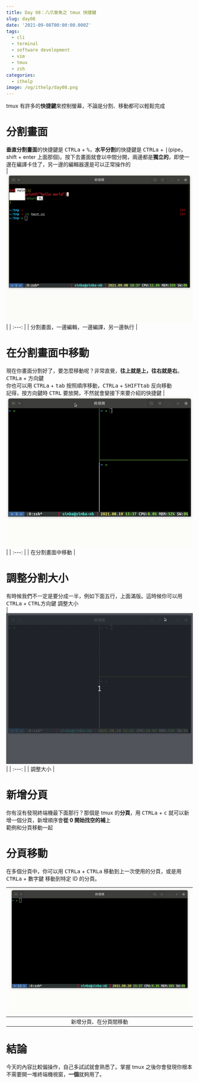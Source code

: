 ```yaml
---
title: Day 08：八爪章魚之 tmux 快捷鍵
slug: day08
date: '2021-09-08T00:00:00.000Z'
tags:
  - cli
  - terminal
  - software development
  - vim
  - tmux
  - zsh
categories:
  - ithelp
image: /og/ithelp/day08.png
---
```


tmux 有許多的**快捷鍵**來控制螢幕，不論是分割、移動都可以輕鬆完成

# 分割畫面

**垂直分割畫面**的快捷鍵是 <kbd>CTRL</kbd><kbd>a</kbd> + <kbd>%</kbd>，**水平分割**的快捷鍵是 <kbd>CTRL</kbd><kbd>a</kbd> + <kbd>|</kbd>(pipe，shift + enter 上面那個)。按下去畫面就會以中間分開，兩邊都是**獨立的**，即使一邊在編譯卡住了，另一邊的編輯器還是可以正常操作的  
| ![tmux split](/images/ithelp/pure-CLI-IDE/day08/tmux-split.gif) |
| :---: |
| 分割畫面，一邊編輯，一邊編譯，另一邊執行 |

# 在分割畫面中移動

現在你畫面分割好了，要怎麼移動呢？非常直覺，**往上就是上，往右就是右**。<kbd>CTRL</kbd><kbd>a</kbd> + <kbd>方向鍵</kbd>  
你也可以用 <kbd>CTRL</kbd><kbd>a</kbd> + <kbd>tab</kbd> 按照順序移動，<kbd>CTRL</kbd><kbd>a</kbd> + <kbd>SHIFT</kbd><kbd>tab</kbd> 反向移動  
記得，按方向鍵時 <kbd>CTRL</kbd> 要放開，不然就會變接下來要介紹的快捷鍵
| ![tmux move](/images/ithelp/pure-CLI-IDE/day08/tmux-move.gif) |
| :---: |
| 在分割畫面中移動 |

# 調整分割大小

有時候我們不一定是要分成一半，例如下面五行，上面滿版。這時候你可以用 <kbd>CTRL</kbd><kbd>a</kbd> + <kbd>CTRL</kbd><kbd>方向鍵</kbd> 調整大小  
| ![tmux resize](/images/ithelp/pure-CLI-IDE/day08/tmux-resize.gif) |
| :---: |
| 調整大小 |

# 新增分頁

你有沒有發現終端機最下面那行？那個是 tmux 的**分頁**，用 <kbd>CTRL</kbd><kbd>a</kbd> + <kbd>c</kbd> 就可以新增一個分頁，新增順序會**從 0 開始找空的補**上  
範例和分頁移動一起

# 分頁移動

在多個分頁中，你可以用 <kbd>CTRL</kbd><kbd>a</kbd> + <kbd>CTRL</kbd><kbd>a</kbd> 移動到上一次使用的分頁，或是用 <kbd>CTRL</kbd><kbd>a</kbd> + <kbd>數字鍵</kbd> 移動到特定 ID 的分頁。

| ![tmux win move](/images/ithelp/pure-CLI-IDE/day08/tmux-win-move.gif) |
| :-------------------------------------------------------------------: |
|                        新增分頁、在分頁間移動                         |

# 結論

今天的內容比較偏操作，自己多試試就會熟悉了。掌握 tmux 之後你會發現你根本不需要開一堆終端機視窗，**一個**就夠用了。
